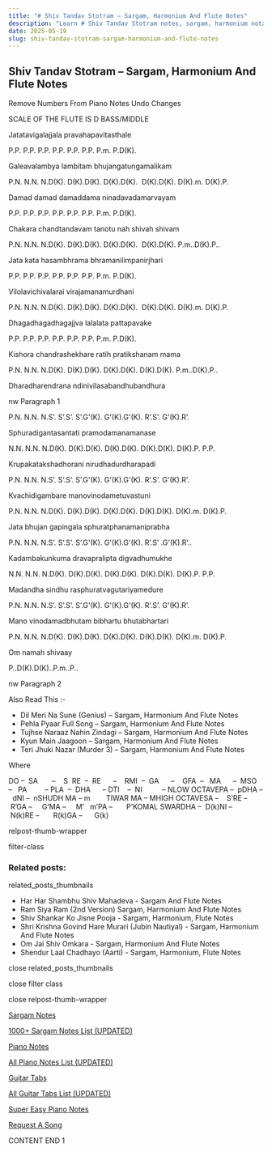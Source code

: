 ```yaml
---
title: "# Shiv Tandav Stotram – Sargam, Harmonium And Flute Notes"
description: "Learn # Shiv Tandav Stotram notes, sargam, harmonium notations and flute notes. Easy step-by-step tutorial for beginners."
date: 2025-05-19
slug: shiv-tandav-stotram-sargam-harmonium-and-flute-notes
---
```


## Shiv Tandav Stotram – Sargam, Harmonium And Flute Notes

Remove Numbers From Piano Notes
Undo Changes

SCALE OF THE FLUTE IS D BASS/MIDDLE

Jatatavigalajjala pravahapavitasthale

P.P. P.P. P.P. P.P. P.P. P.P. P.m. P.D(K).

Galeavalambya lambitam bhujangatungamalikam

P.N. N.N. N.D(K). D(K).D(K). D(K).D(K).  D(K).D(K). D(K).m. D(K).P.

Damad damad damaddama ninadavadamarvayam

P.P. P.P. P.P. P.P. P.P. P.P. P.m. P.D(K).

Chakara chandtandavam tanotu nah shivah shivam

P.N. N.N. N.D(K). D(K).D(K). D(K).D(K).  D(K).D(K). P.m..D(K).P..

Jata kata hasambhrama bhramanilimpanirjhari

P.P. P.P. P.P. P.P. P.P. P.P. P.m. P.D(K).

Vilolavichivalarai virajamanamurdhani

P.N. N.N. N.D(K). D(K).D(K). D(K).D(K).  D(K).D(K). D(K).m. D(K).P.

Dhagadhagadhagajjva lalalata pattapavake

P.P. P.P. P.P. P.P. P.P. P.P. P.m. P.D(K).

Kishora chandrashekhare ratih pratikshanam mama

P.N. N.N. N.D(K). D(K).D(K). D(K).D(K). D(K).D(K). P.m..D(K).P..

Dharadharendrana ndinivilasabandhubandhura

nw Paragraph 1

P.N. N.N. N.S’. S’.S’. S’.G'(K). G'(K).G'(K). R’.S’. G'(K).R’.

Sphuradigantasantati pramodamanamanase

N.N. N.N. N.D(K). D(K).D(K). D(K).D(K). D(K).D(K). D(K).P. P.P.

Krupakatakshadhorani nirudhadurdharapadi

P.N. N.N. N.S’. S’.S’. S’.G'(K). G'(K).G'(K). R’.S’. G'(K).R’.

Kvachidigambare manovinodametuvastuni

P.N. N.N. N.D(K). D(K).D(K). D(K).D(K). D(K).D(K). D(K).m. D(K).P.

Jata bhujan gapingala sphuratphanamaniprabha

P.N. N.N. N.S’. S’.S’. S’.G'(K). G'(K).G'(K). R’.S’ .G'(K).R’..

Kadambakunkuma dravapralipta digvadhumukhe

N.N. N.N. N.D(K). D(K).D(K). D(K).D(K). D(K).D(K). D(K).P. P.P.

Madandha sindhu rasphuratvagutariyamedure

P.N. N.N. N.S’. S’.S’. S’.G'(K). G'(K).G'(K). R’.S’. G'(K).R’.

Mano vinodamadbhutam bibhartu bhutabhartari

P.N. N.N. N.D(K). D(K).D(K). D(K).D(K). D(K).D(K). D(K).m. D(K).P.

Om namah shivaay

P..D(K).D(K)..P.m..P..

nw Paragraph 2

Also Read This :-

* Dil Meri Na Sune (Genius) – Sargam, Harmonium And Flute Notes
* Pehla Pyaar Full Song – Sargam, Harmonium And Flute Notes
* Tujhse Naraaz Nahin Zindagi – Sargam, Harmonium And Flute Notes
* Kyun Main Jaagoon – Sargam, Harmonium And Flute Notes
* Teri Jhuki Nazar (Murder 3) – Sargam, Harmonium And Flute Notes

Where

DO –  SA       –    S  RE  –  RE      –    RMI  –  GA      –    GFA  –   MA      –  MSO  –   PA         – PLA  –  DHA      – DTI    –  NI          – NLOW OCTAVEPA –  pDHA –  dNI –  nSHUDH MA – m        TIWAR MA – MHIGH OCTAVESA –    S’RE –     R’GA –     G’MA –     M’   m’PA –       P’KOMAL SWARDHA –  D(k)NI –       N(k)RE –       R(k)GA –      G(k)

relpost-thumb-wrapper

filter-class

### Related posts:

related_posts_thumbnails

* Har Har Shambhu Shiv Mahadeva - Sargam And Flute Notes
* Ram Siya Ram (2nd Version) Sargam, Harmonium And Flute Notes
* Shiv Shankar Ko Jisne Pooja - Sargam, Harmonium, Flute Notes
* Shri Krishna Govind Hare Murari (Jubin Nautiyal) - Sargam, Harmonium And Flute Notes
* Om Jai Shiv Omkara - Sargam, Harmonium And Flute Notes
* Shendur Laal Chadhayo (Aarti) - Sargam, Harmonium, Flute Notes

close related_posts_thumbnails

close filter class

close relpost-thumb-wrapper

[Sargam Notes](/sargam-notes.html)

[1000+ Sargam Notes List (UPDATED)](/all-songs-list-sargam-notes.html)

[Piano Notes](/piano-notes.html)

[All Piano Notes List (UPDATED)](/all-songs-list-piano-notes.html)

[Guitar Tabs](/guitar-tabs.html)

[All Guitar Tabs List (UPDATED)](/all-songs-list-guitar-tabs.html)

[Super Easy Piano Notes](https://studywall.in/)

[Request A Song](/request-a-song.html)

CONTENT END 1

